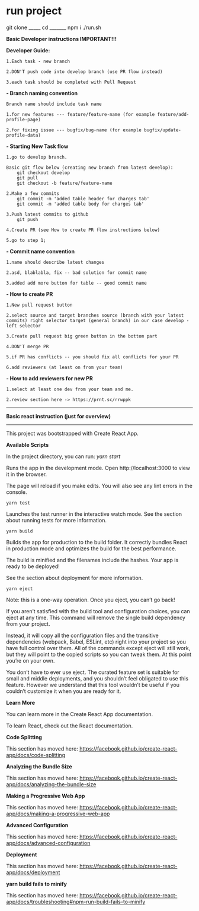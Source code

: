 # run project

git clone _____
cd _______
npm i
./run.sh

**Basic Developer instructions IMPORTANT!!!**

**Developer Guide:**

    1.Each task - new branch

    2.DON'T push code into develop branch (use PR flow instead)

    3.each task should be completed with Pull Request

**- Branch naming convention**

    Branch name should include task name

    1.for new features --- feature/feature-name (for example feature/add-profile-page)

    2.for fixing issue --- bugfix/bug-name (for example bugfix/update-profile-data)

**- Starting New Task flow**

    1.go to develop branch.

    Basic git flow below (creating new branch from latest develop):
        git checkout develop
        git pull
        git checkout -b feature/feature-name

    2.Make a few commits
        git commit -m 'added table header for charges tab'
        git commit -m 'added table body for charges tab'

    3.Push latest commits to github
        git push

    4.Create PR (see How to create PR flow instructions below)

    5.go to step 1;

**- Commit name convention**

    1.name should describe latest changes

    2.asd, blablabla, fix -- bad solution for commit name

    3.added add more button for table -- good commit name

**- How to create PR**

    1.New pull request button

    2.select source and target branches source (branch with your latest commits) right selector target (general branch) in our case develop - left selector

    3.Create pull request big green button in the bottom part

    4.DON'T merge PR

    5.if PR has conflicts -- you should fix all conflicts for your PR

    6.add reviewers (at least on from your team)

**- How to add reviewers for new PR**

    1.select at least one dev from your team and me.

    2.review section here -> https://prnt.sc/rrwppk

________________________________________

**Basic react instruction (just for overview)**
________________________________________

This project was bootstrapped with Create React App.

  **Available Scripts**

In the project directory, you can run:
    _yarn start_

Runs the app in the development mode.
Open http://localhost:3000 to view it in the browser.

The page will reload if you make edits.
You will also see any lint errors in the console.

    yarn test
Launches the test runner in the interactive watch mode.
See the section about running tests for more information.

    yarn build
Builds the app for production to the build folder.
It correctly bundles React in production mode and optimizes the build for the best performance.

The build is minified and the filenames include the hashes.
Your app is ready to be deployed!

See the section about deployment for more information.

    yarn eject
Note: this is a one-way operation. Once you eject, you can’t go back!

If you aren’t satisfied with the build tool and configuration choices, you can eject at any time. This command will remove the single build dependency from your project.

Instead, it will copy all the configuration files and the transitive dependencies (webpack, Babel, ESLint, etc) right into your project so you have full control over them. All of the commands except eject will still work, but they will point to the copied scripts so you can tweak them. At this point you’re on your own.

You don’t have to ever use eject. The curated feature set is suitable for small and middle deployments, and you shouldn’t feel obligated to use this feature. However we understand that this tool wouldn’t be useful if you couldn’t customize it when you are ready for it.

   **Learn More**

You can learn more in the Create React App documentation.

To learn React, check out the React documentation.

   **Code Splitting**

This section has moved here: https://facebook.github.io/create-react-app/docs/code-splitting

   **Analyzing the Bundle Size**

This section has moved here: https://facebook.github.io/create-react-app/docs/analyzing-the-bundle-size

   **Making a Progressive Web App**

This section has moved here: https://facebook.github.io/create-react-app/docs/making-a-progressive-web-app

   **Advanced Configuration**

This section has moved here: https://facebook.github.io/create-react-app/docs/advanced-configuration

   **Deployment**

This section has moved here: https://facebook.github.io/create-react-app/docs/deployment

   **yarn build fails to minify**

This section has moved here: https://facebook.github.io/create-react-app/docs/troubleshooting#npm-run-build-fails-to-minify
